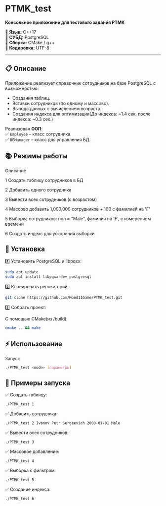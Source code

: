 # PTMK_test

**Консольное приложение для тестового задания PTMK**

📌 **Язык:** C++17  
📌 **СУБД:** PostgreSQL  
📌 **Сборка:** CMake / g++  
📌 **Кодировка:** UTF-8

---

## 📋 Описание

Приложение реализует справочник сотрудников на базе PostgreSQL с возможностью:
- Создания таблиц.
- Вставки сотрудников (по одному и массово).
- Вывода данных с вычислением возраста.
- Создания индекса для оптимизации(До индекса: ~1.4 сек. после индекса: ~0.3 сек.)


Реализован **ООП**:  
✅ `Employee` – класс сотрудника.  
✅ `DBManager` – класс для управления БД.

## 📚 Режимы работы

Описание

1	Создать таблицу сотрудников в БД

2	Добавить одного сотрудника

3	Вывести всех сотрудников (с возрастом)

4	Массово добавить 1,000,000 сотрудников + 100 с фамилией на 'F'

5	Выборка сотрудников: пол = "Male", фамилия на 'F', с измерением времени

6	Создать индекс для ускорения выборки

## 🚀 Установка

1️⃣ Установить PostgreSQL и libpqxx:
```bash
sudo apt update
sudo apt install libpqxx-dev postgresql
```

2️⃣ Клонировать репозиторий:
```bash
git clone https://github.com/Mood11Game/PTMK_test.git
```
3️⃣ Собрать проект:

С помощью CMake(из /build):
```bash
cmake .. && make 
```

## ⚡ Использование

Запуск
```bash
./PTMK_test <mode> [параметры]
```

## 🧩 Примеры запуска

✅ Создать таблицу:
```bash
./PTMK_test 1
```
✅ Добавить сотрудника:
```bash
./PTMK_test 2 Ivanov Petr Sergeevich 2000-01-01 Male
```
✅ Вывести всех сотрудников:
```bash
./PTMK_test 3
```
✅ Массовое добавление:
```bash
./PTMK_test 4
```
✅ Выборка с фильтром:
```bash
./PTMK_test 5
```
✅ Создание индекса:
```bash
./PTMK_test 6
```



